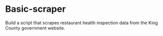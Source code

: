 # Basic-scraper
Build a script that scrapes restaurant health inspection data from the King County government website.
